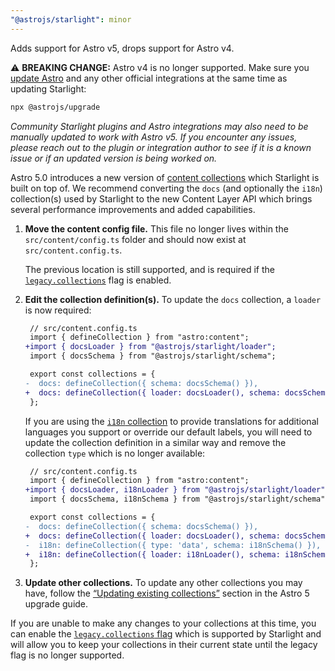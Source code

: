 ```yaml
---
"@astrojs/starlight": minor
---
```


Adds support for Astro v5, drops support for Astro v4.

⚠️ **BREAKING CHANGE:** Astro v4 is no longer supported. Make sure you [update Astro](https://docs.astro.build/en/guides/upgrade-to/v5/) and any other official integrations at the same time as updating Starlight:

```sh
npx @astrojs/upgrade
```

_Community Starlight plugins and Astro integrations may also need to be manually updated to work with Astro v5. If you encounter any issues, please reach out to the plugin or integration author to see if it is a known issue or if an updated version is being worked on._

Astro 5.0 introduces a new version of [content collections](https://docs.astro.build/en/guides/content-collections/) which Starlight is built on top of. We recommend converting the `docs` (and optionally the `i18n`) collection(s) used by Starlight to the new Content Layer API which brings several performance improvements and added capabilities.

1. **Move the content config file.** This file no longer lives within the `src/content/config.ts` folder and should now exist at `src/content.config.ts`.

   The previous location is still supported, and is required if the [`legacy.collections`](https://docs.astro.build/en/reference/legacy-flags/) flag is enabled.

1. **Edit the collection definition(s).** To update the `docs` collection, a `loader` is now required:

   ```diff
    // src/content.config.ts
    import { defineCollection } from "astro:content";
   +import { docsLoader } from "@astrojs/starlight/loader";
    import { docsSchema } from "@astrojs/starlight/schema";

    export const collections = {
   -  docs: defineCollection({ schema: docsSchema() }),
   +  docs: defineCollection({ loader: docsLoader(), schema: docsSchema() }),
    };
   ```

   If you are using the [`i18n` collection](https://starlight.astro.build/guides/i18n/#translate-starlights-ui) to provide translations for additional languages you support or override our default labels, you will need to update the collection definition in a similar way and remove the collection `type` which is no longer available:

   ```diff
    // src/content.config.ts
    import { defineCollection } from "astro:content";
   +import { docsLoader, i18nLoader } from "@astrojs/starlight/loader";
    import { docsSchema, i18nSchema } from "@astrojs/starlight/schema";

    export const collections = {
   -  docs: defineCollection({ schema: docsSchema() }),
   +  docs: defineCollection({ loader: docsLoader(), schema: docsSchema() }),
   -  i18n: defineCollection({ type: 'data', schema: i18nSchema() }),
   +  i18n: defineCollection({ loader: i18nLoader(), schema: i18nSchema() }),
    };
   ```

1. **Update other collections.** To update any other collections you may have, follow the [“Updating existing collections”](https://docs.astro.build/en/guides/upgrade-to/v5/#updating-existing-collections) section in the Astro 5 upgrade guide.

If you are unable to make any changes to your collections at this time, you can enable the [`legacy.collections` flag](https://docs.astro.build/en/reference/legacy-flags/) which is supported by Starlight and will allow you to keep your collections in their current state until the legacy flag is no longer supported.
